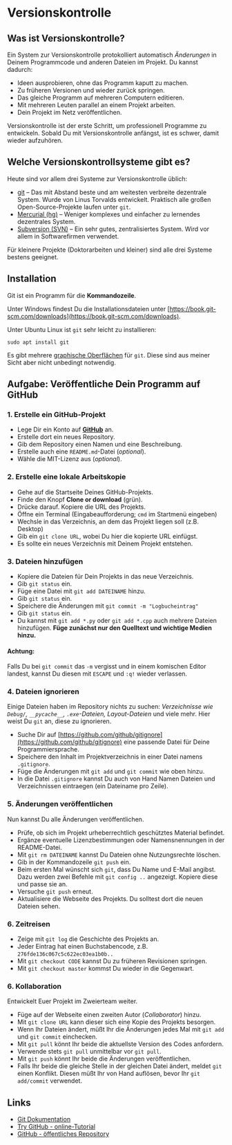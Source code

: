# Versionskontrolle

## Was ist Versionskontrolle?

Ein System zur Versionskontrolle protokolliert automatisch *Änderungen* in Deinem Programmcode und anderen Dateien im Projekt. Du kannst dadurch:

* Ideen ausprobieren, ohne das Programm kaputt zu machen.
* Zu früheren Versionen und wieder zurück springen.
* Das gleiche Programm auf mehreren Computern editieren.
* Mit mehreren Leuten parallel an einem Projekt arbeiten.
* Dein Projekt im Netz veröffentlichen.

Versionskontrolle ist der erste Schritt, um professionell Programme zu entwickeln. Sobald Du mit Versionskontrolle anfängst, ist es schwer, damit wieder aufzuhören.

## Welche Versionskontrollsysteme gibt es?

Heute sind vor allem drei Systeme zur Versionskontrolle üblich:

* [git](https://git-scm.com/) – Das mit Abstand beste und am weitesten verbreite dezentrale System. Wurde von Linus Torvalds entwickelt. Praktisch alle großen Open-Source-Projekte laufen unter `git`.
* [Mercurial (hg)](http://hginit.com/) – Weniger komplexes und einfacher zu lernendes dezentrales System.
* [Subversion (SVN)](https://subversion.apache.org) – Ein sehr gutes, zentralisiertes System. Wird vor allem in Softwarefirmen verwendet.

Für kleinere Projekte (Doktorarbeiten und kleiner) sind alle drei Systeme bestens geeignet.

## Installation

Git ist ein Programm für die **Kommandozeile**.

Unter Windows findest Du die Installationsdateien unter [https://book.git-scm.com/downloads](https://book.git-scm.com/downloads).

Unter Ubuntu Linux ist `git` sehr leicht zu installieren:

    sudo apt install git

Es gibt mehrere [graphische Oberflächen](https://book.git-scm.com/downloads/guis) für `git`. Diese sind aus meiner Sicht aber nicht unbedingt notwendig.

## Aufgabe: Veröffentliche Dein Programm auf GitHub

### 1. Erstelle ein GitHub-Projekt

* Lege Dir ein Konto auf [**GitHub**](https://github.com/) an.
* Erstelle dort ein neues Repository.
* Gib dem Repository einen Namen und eine Beschreibung.
* Erstelle auch eine `README.md`-Datei (*optional*).
* Wähle die MIT-Lizenz aus (*optional*).

### 2. Erstelle eine lokale Arbeitskopie

* Gehe auf die Startseite Deines GitHub-Projekts.
* Finde den Knopf **Clone or download** (grün).
* Drücke darauf. Kopiere die URL des Projekts.
* Öffne ein Terminal (Eingabeaufforderung; `cmd` im Startmenü eingeben)
* Wechsle in das Verzeichnis, an dem das Projekt liegen soll (z.B. Desktop)
* Gib ein `git clone URL`, wobei Du hier die kopierte URL einfügst.
* Es sollte ein neues Verzeichnis mit Deinem Projekt entstehen.

### 3. Dateien hinzufügen

* Kopiere die Dateien für Dein Projekts in das neue Verzeichnis.
* Gib `git status` ein.
* Füge eine Datei mit `git add DATEINAME` hinzu.
* Gib `git status` ein.
* Speichere die Änderungen mit `git commit -m "Logbucheintrag"`
* Gib `git status` ein.
* Du kannst mit `git add *.py` oder `git add *.cpp` auch mehrere Dateien hinzufügen. **Füge zunächst nur den Quelltext und wichtige Medien hinzu.**

#### Achtung:

Falls Du bei `git commit` das `-m` vergisst und in einem komischen Editor landest, kannst Du diesen mit `ESCAPE` und `:q!` wieder verlassen.

### 4. Dateien ignorieren

Einige Dateien haben im Repository nichts zu suchen: *Verzeichnisse wie `Debug/`, `__pycache__`, `.exe`-Dateien, Layout-Dateien* und viele mehr. Hier weist Du `git` an, diese zu ignorieren.

* Suche Dir auf [https://github.com/github/gitignore](https://github.com/github/gitignore) eine passende Datei für Deine Programmiersprache.
* Speichere den Inhalt im Projektverzeichnis in einer Datei namens `.gitignore`.
* Füge die Änderungen mit `git add` und `git commit` wie oben hinzu.
* In die Datei `.gitignore` kannst Du auch von Hand Namen Dateien und Verzeichnissen eintraegen (ein Dateiname pro Zeile).


### 5. Änderungen veröffentlichen

Nun kannst Du alle Änderungen veröffentlichen.

* Prüfe, ob sich im Projekt urheberrechtlich geschütztes Material befindet.
* Ergänze eventuelle Lizenzbestimmungen oder Namensnennungen in der README-Datei.
* Mit `git rm DATEINAME` kannst Du Dateien ohne Nutzungsrechte löschen. 
* Gib in der Kommandozeile `git push` ein.
* Beim ersten Mal wünscht sich `git`, dass Du Name und E-Mail angibst. Dazu werden zwei Befehle mit `git config ..` angezeigt. Kopiere diese und passe sie an.
* Versuche `git push` erneut.
* Aktualisiere die Webseite des Projekts. Du solltest dort die neuen Dateien sehen.

### 6. Zeitreisen

* Zeige mit `git log` die Geschichte des Projekts an.
* Jeder Eintrag hat einen Buchstabencode, z.B. `276fde136c067c5c622ec03ea1b0b..`
* Mit `git checkout CODE` kannst Du zu früheren Revisionen springen.
* Mit `git checkout master` kommst Du wieder in die Gegenwart.


### 6. Kollaboration

Entwickelt Euer Projekt im Zweierteam weiter.

* Füge auf der Webseite einen zweiten Autor (*Collaborator*) hinzu.
* Mit `git clone URL` kann dieser sich eine Kopie des Projekts besorgen.
* Wenn Ihr Dateien ändert, müßt Ihr die Änderungen jedes Mal mit `git add` und `git commit` einchecken.
* Mit `git pull` könnt Ihr beide die aktuellste Version des Codes anfordern.
* Verwende stets `git pull` unmittelbar vor `git pull`.
* Mit `git push` könnt Ihr beide die Änderungen veröffentlichen.
* Falls Ihr beide die gleiche Stelle in der gleichen Datei ändert, meldet `git` einen Konflikt. Diesen müßt Ihr von Hand auflösen, bevor Ihr `git add/commit` verwendet. 


## Links

* [Git Dokumentation](https://book.git-scm.com/doc)
* [Try GitHub - online-Tutorial](https://try.github.io/)
* [GitHub - öffentliches Repository](https://github.com/)

